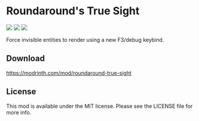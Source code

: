 # Roundaround's True Sight

<img src="https://img.shields.io/badge/Loader-Fabric-%23313e51?style=for-the-badge"/>
<img src="https://img.shields.io/badge/MC-1.19-%23313e51?style=for-the-badge"/>
<img src="https://img.shields.io/badge/Side-Client-%23313e51?style=for-the-badge"/>

Force invisible entities to render using a new F3/debug keybind.

## Download

https://modrinth.com/mod/roundaround-true-sight

## License

This mod is available under the MIT license. Please see the LICENSE file for more info.
